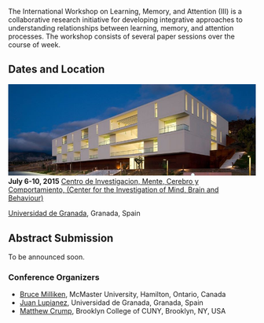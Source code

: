 The International Workshop on Learning, Memory, and Attention (III) is a collaborative research initiative for developing integrative approaches to understanding relationships between learning, memory, and attention processes. The workshop consists of several paper sessions over the course of week.

## Dates and Location

![Image](../images/sciencebuilding.jpg?raw=true?class=inline?alt=hi)
**July 6-10, 2015**
[Centro de Investigacion, Mente, Cerebro y Comportamiento, (Center for the Investigation of Mind, Brain and Behaviour)](http://cimcyc.ugr.es/?lang=en)

[Universidad de Granada](https://www.ugr.es/en/), Granada, Spain

## Abstract Submission

To be announced soon.

### Conference Organizers

* [Bruce Milliken](https://www.science.mcmaster.ca/pnb/people/86-people-sp-716/191-dr-bruce-milliken.html), McMaster University, Hamilton, Ontario, Canada
* [Juan Lupianez](http://neurocog-ugr.weebly.com/juan-lupiaacutentildeez.html), Universidad de Granada, Granada, Spain
* [Matthew Crump](http://www.brooklyn.cuny.edu/web/academics/faculty/faculty_profile.jsp?faculty=1059), Brooklyn College of CUNY, Brooklyn, NY, USA


